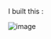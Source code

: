 I built this :

![image](https://user-images.githubusercontent.com/77549507/138206697-3457e2c7-c5e0-42af-9820-9847680f173d.png)
